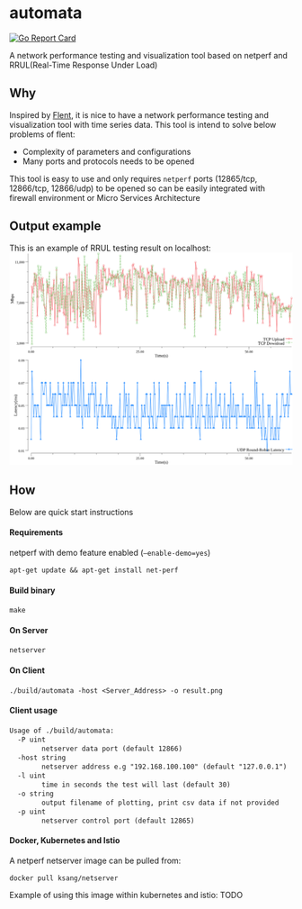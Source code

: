 # automata
[![Go Report Card](https://goreportcard.com/badge/github.com/ksang/automata)](https://goreportcard.com/report/github.com/ksang/automata)

A network performance testing and visualization tool based on netperf and RRUL(Real-Time Response Under Load)


## Why
Inspired by [Flent](https://flent.org/index.html), it is nice to have a network performance testing and visualization tool with time series data. This tool is intend to solve below problems of flent:
* Complexity of parameters and configurations
* Many ports and protocols needs to be opened

This tool is easy to use and only requires `netperf` ports (12865/tcp, 12866/tcp, 12866/udp) to be opened so can be easily integrated with firewall environment or Micro Services Architecture

## Output example
This is an example of RRUL testing result on localhost:
![example](example.png)

## How

Below are quick start instructions

#### Requirements
netperf with demo feature enabled (`–enable-demo=yes`)

	apt-get update && apt-get install net-perf

#### Build binary
	make
#### On Server
	netserver
#### On Client
	./build/automata -host <Server_Address> -o result.png
#### Client usage
	Usage of ./build/automata:
	  -P uint
	    	netserver data port (default 12866)
	  -host string
	    	netserver address e.g "192.168.100.100" (default "127.0.0.1")
	  -l uint
	    	time in seconds the test will last (default 30)
	  -o string
	    	output filename of plotting, print csv data if not provided
	  -p uint
	    	netserver control port (default 12865)
#### Docker, Kubernetes and Istio
A netperf netserver image can be pulled from:

	docker pull ksang/netserver

Example of using this image within kubernetes and istio:
TODO
